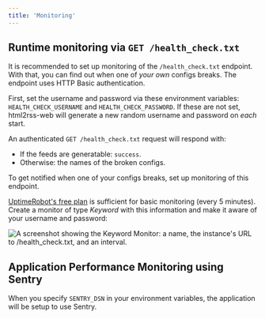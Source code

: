 ```yaml
---
title: 'Monitoring'
---
```



## Runtime monitoring via `GET /health_check.txt`

It is recommended to set up monitoring of the `/health_check.txt` endpoint. With that, you can find out when one of _your own_ configs breaks. The endpoint uses HTTP Basic authentication.

First, set the username and password via these environment variables: `HEALTH_CHECK_USERNAME` and `HEALTH_CHECK_PASSWORD`. If these are not set, html2rss-web will generate a new random username and password on _each_ start.

An authenticated `GET /health_check.txt` request will respond with:

- If the feeds are generatable: `success`.
- Otherwise: the names of the broken configs.

To get notified when one of your configs breaks, set up monitoring of this endpoint.

[UptimeRobot's free plan](https://uptimerobot.com/) is sufficient for basic monitoring (every 5 minutes).
Create a monitor of type _Keyword_ with this information and make it aware of your username and password:

![A screenshot showing the Keyword Monitor: a name, the instance's URL to /health_check.txt, and an interval.](docs/uptimerobot_monitor.jpg)

## Application Performance Monitoring using Sentry

When you specify `SENTRY_DSN` in your environment variables, the application will be setup to use Sentry.
